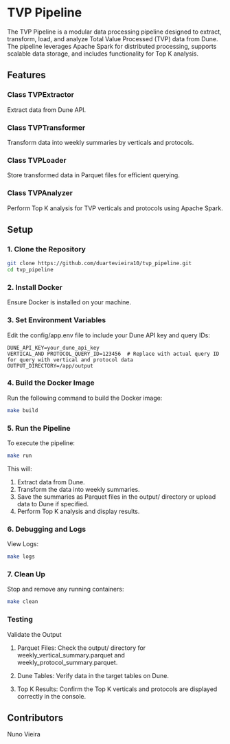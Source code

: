 # TVP Pipeline

The TVP Pipeline is a modular data processing pipeline designed to extract, transform, load, and analyze Total Value Processed (TVP) data from Dune. The pipeline leverages Apache Spark for distributed processing, supports scalable data storage, and includes functionality for Top K analysis.

## Features

### Class TVPExtractor

Extract data from Dune API.

### Class TVPTransformer
Transform data into weekly summaries by verticals and protocols.

### Class TVPLoader
Store transformed data in Parquet files for efficient querying.

### Class TVPAnalyzer
Perform Top K analysis for TVP verticals and protocols using Apache Spark.

## Setup

### 1. Clone the Repository

```bash
git clone https://github.com/duartevieira10/tvp_pipeline.git
cd tvp_pipeline
```

### 2. Install Docker
Ensure Docker is installed on your machine.

### 3. Set Environment Variables
Edit the config/app.env file to include your Dune API key and query IDs:

```plaintext
DUNE_API_KEY=your_dune_api_key
VERTICAL_AND PROTOCOL_QUERY_ID=123456  # Replace with actual query ID for query with vertical and protocol data
OUTPUT_DIRECTORY=/app/output
```


### 4. Build the Docker Image
Run the following command to build the Docker image:

```bash
make build
```

### 5. Run the Pipeline
To execute the pipeline:

```bash
make run
```

This will:
1. Extract data from Dune.
2. Transform the data into weekly summaries.
3. Save the summaries as Parquet files in the output/ directory or upload data to Dune if specified.
4. Perform Top K analysis and display results.


### 6. Debugging and Logs

View Logs:
```bash
make logs
```

### 7. Clean Up

Stop and remove any running containers:
```bash
make clean
```

### Testing
Validate the Output

1. Parquet Files:
Check the output/ directory for weekly_vertical_summary.parquet and weekly_protocol_summary.parquet.

2. Dune Tables:
Verify data in the target tables on Dune.

3. Top K Results:
Confirm the Top K verticals and protocols are displayed correctly in the console.


## Contributors
Nuno Vieira 
